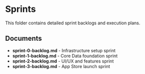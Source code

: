 # Sprints

This folder contains detailed sprint backlogs and execution plans.

## Documents

- **sprint-0-backlog.md** - Infrastructure setup sprint
- **sprint-1-backlog.md** - Core Data foundation sprint
- **sprint-2-backlog.md** - UI/UX and features sprint
- **sprint-3-backlog.md** - App Store launch sprint

